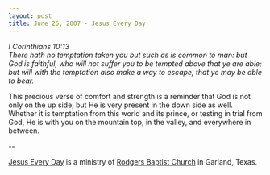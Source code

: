 ```yaml
---
layout: post
title: June 26, 2007 - Jesus Every Day
---
```


_I Corinthians 10:13  
There hath no temptation taken you but such as is common to man:
but God is faithful, who will not suffer you to be tempted above that
ye are able; but will with the temptation also make a way to escape,
that ye may be able to bear._

This precious verse of comfort and strength is a reminder that God
is not only on the up side, but He is very present in the down side
as well. Whether it is temptation from this world and its prince, or
testing in trial from God, He is with you on the mountain top, in the
valley, and everywhere in between.

 --

<a href=http://jesuseveryday.net>Jesus Every Day</a> is a ministry of <a href=http://rodgersbaptist.net>Rodgers Baptist Church</a> in Garland, Texas.
